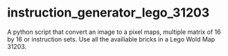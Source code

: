 # instruction_generator_lego_31203
A python script that convert an image to a pixel maps, multiple matrix of 16 by 16 or instruction sets. Use all the availiable bricks in a Lego Wold Map 31203.
